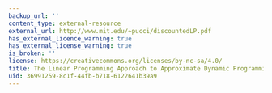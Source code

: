 ```yaml
---
backup_url: ''
content_type: external-resource
external_url: http://www.mit.edu/~pucci/discountedLP.pdf
has_external_licence_warning: true
has_external_license_warning: true
is_broken: ''
license: https://creativecommons.org/licenses/by-nc-sa/4.0/
title: The Linear Programming Approach to Approximate Dynamic Programming
uid: 36991259-8c1f-44fb-b718-6122641b39a9
---
```

